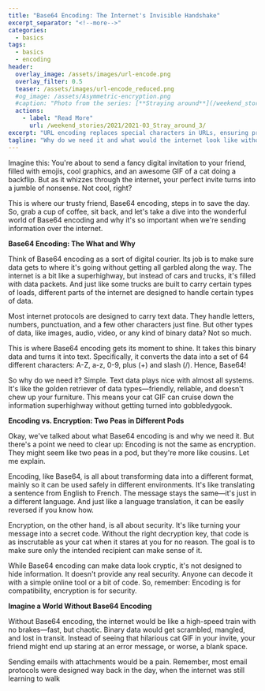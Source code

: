 ```yaml
---
title: "Base64 Encoding: The Internet's Invisible Handshake"
excerpt_separator: "<!--more-->"
categories:
  - basics
tags:
  - basics
  - encoding
header:
  overlay_image: /assets/images/url-encode.png
  overlay_filter: 0.5
  teaser: /assets/images/url-encode_reduced.png
  #og_image: /assets/Asymmetric-encryption.png
  #caption: "Photo from the series: [**Straying around**](/weekend_stories/2021/2021-03_Stray_around_3/)"
  actions:
    - label: "Read More"
      url: /weekend_stories/2021/2021-03_Stray_around_3/
excerpt: "URL encoding replaces special characters in URLs, ensuring proper navigation, web security, and making the internet accessible for all."
tagline: "Why do we need it and what would the internet look like without it."
---
```


Imagine this: You're about to send a fancy digital invitation to your friend, filled with emojis, cool graphics, and an awesome GIF of a cat doing a backflip. But as it whizzes through the internet, your perfect invite turns into a jumble of nonsense. Not cool, right?

This is where our trusty friend, Base64 encoding, steps in to save the day. So, grab a cup of coffee, sit back, and let's take a dive into the wonderful world of Base64 encoding and why it's so important when we're sending information over the internet.

**Base64 Encoding: The What and Why**

Think of Base64 encoding as a sort of digital courier. Its job is to make sure data gets to where it's going without getting all garbled along the way. The internet is a bit like a superhighway, but instead of cars and trucks, it's filled with data packets. And just like some trucks are built to carry certain types of loads, different parts of the internet are designed to handle certain types of data.

Most internet protocols are designed to carry text data. They handle letters, numbers, punctuation, and a few other characters just fine. But other types of data, like images, audio, video, or any kind of binary data? Not so much.

This is where Base64 encoding gets its moment to shine. It takes this binary data and turns it into text. Specifically, it converts the data into a set of 64 different characters: A-Z, a-z, 0-9, plus (+) and slash (/). Hence, Base64!

So why do we need it? Simple. Text data plays nice with almost all systems. It's like the golden retriever of data types—friendly, reliable, and doesn't chew up your furniture. This means your cat GIF can cruise down the information superhighway without getting turned into gobbledygook.

**Encoding vs. Encryption: Two Peas in Different Pods**

Okay, we've talked about what Base64 encoding is and why we need it. But there's a point we need to clear up: Encoding is not the same as encryption. They might seem like two peas in a pod, but they're more like cousins. Let me explain.

Encoding, like Base64, is all about transforming data into a different format, mainly so it can be used safely in different environments. It's like translating a sentence from English to French. The message stays the same—it's just in a different language. And just like a language translation, it can be easily reversed if you know how.

Encryption, on the other hand, is all about security. It's like turning your message into a secret code. Without the right decryption key, that code is as inscrutable as your cat when it stares at you for no reason. The goal is to make sure only the intended recipient can make sense of it.

While Base64 encoding can make data look cryptic, it's not designed to hide information. It doesn't provide any real security. Anyone can decode it with a simple online tool or a bit of code. So, remember: Encoding is for compatibility, encryption is for security.

**Imagine a World Without Base64 Encoding**

Without Base64 encoding, the internet would be like a high-speed train with no brakes—fast, but chaotic. Binary data would get scrambled, mangled, and lost in transit. Instead of seeing that hilarious cat GIF in your invite, your friend might end up staring at an error message, or worse, a blank space.

Sending emails with attachments would be a pain. Remember, most email protocols were designed way back in the day, when the internet was still learning to walk
